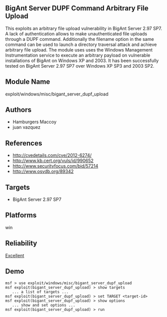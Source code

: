 ## BigAnt Server DUPF Command Arbitrary File Upload

This exploits an arbitrary file upload vulnerability in 
BigAnt Server 2.97 SP7. A lack of authentication allows to 
make unauthenticated file uploads through a DUPF command. 
Additionally the filename option in the same command can be 
used to launch a directory traversal attack and achieve 
arbitrary file upload. The module uses uses the Windows 
Management Instrumentation service to execute an arbitrary 
payload on vulnerable installations of BigAnt on Windows XP 
and 2003. It has been successfully tested on BigAnt Server 
2.97 SP7 over Windows XP SP3 and 2003 SP2.


## Module Name
exploit/windows/misc/bigant_server_dupf_upload

## Authors
* Hamburgers Maccoy
* juan vazquez


## References
* http://cvedetails.com/cve/2012-6274/
* http://www.kb.cert.org/vuls/id/990652
* http://www.securityfocus.com/bid/57214
* http://www.osvdb.org/89342



## Targets
* BigAnt Server 2.97 SP7


## Platforms
win

## Reliability
[Excellent](https://github.com/rapid7/metasploit-framework/wiki/Exploit-Ranking)

## Demo

```
msf > use exploit/windows/misc/bigant_server_dupf_upload
msf exploit(bigant_server_dupf_upload) > show targets
   ... a list of targets ...
msf exploit(bigant_server_dupf_upload) > set TARGET <target-id>
msf exploit(bigant_server_dupf_upload) > show options
   ... show and set options ...
msf exploit(bigant_server_dupf_upload) > run
```
    
    